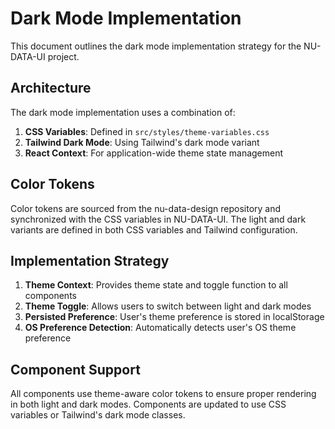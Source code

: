 # Dark Mode Implementation

This document outlines the dark mode implementation strategy for the NU-DATA-UI project.

## Architecture

The dark mode implementation uses a combination of:

1. **CSS Variables**: Defined in `src/styles/theme-variables.css`
2. **Tailwind Dark Mode**: Using Tailwind's dark mode variant
3. **React Context**: For application-wide theme state management

## Color Tokens

Color tokens are sourced from the nu-data-design repository and synchronized with the CSS variables in NU-DATA-UI. The light and dark variants are defined in both CSS variables and Tailwind configuration.

## Implementation Strategy

1. **Theme Context**: Provides theme state and toggle function to all components
2. **Theme Toggle**: Allows users to switch between light and dark modes
3. **Persisted Preference**: User's theme preference is stored in localStorage
4. **OS Preference Detection**: Automatically detects user's OS theme preference

## Component Support

All components use theme-aware color tokens to ensure proper rendering in both light and dark modes. Components are updated to use CSS variables or Tailwind's dark mode classes.
